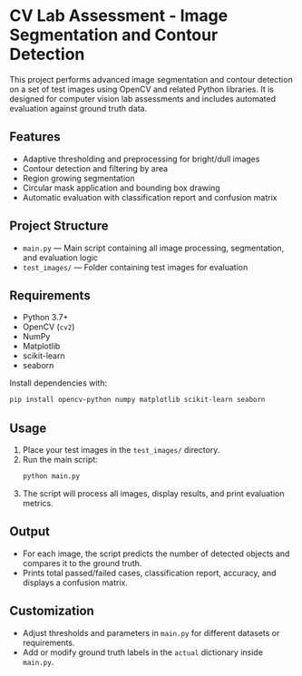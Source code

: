 # CV Lab Assessment - Image Segmentation and Contour Detection

This project performs advanced image segmentation and contour detection on a set of test images using OpenCV and related Python libraries. It is designed for computer vision lab assessments and includes automated evaluation against ground truth data.

## Features
- Adaptive thresholding and preprocessing for bright/dull images
- Contour detection and filtering by area
- Region growing segmentation
- Circular mask application and bounding box drawing
- Automatic evaluation with classification report and confusion matrix

## Project Structure
- `main.py` — Main script containing all image processing, segmentation, and evaluation logic
- `test_images/` — Folder containing test images for evaluation

## Requirements
- Python 3.7+
- OpenCV (`cv2`)
- NumPy
- Matplotlib
- scikit-learn
- seaborn

Install dependencies with:
```bash
pip install opencv-python numpy matplotlib scikit-learn seaborn
```

## Usage
1. Place your test images in the `test_images/` directory.
2. Run the main script:
   ```bash
   python main.py
   ```
3. The script will process all images, display results, and print evaluation metrics.

## Output
- For each image, the script predicts the number of detected objects and compares it to the ground truth.
- Prints total passed/failed cases, classification report, accuracy, and displays a confusion matrix.

## Customization
- Adjust thresholds and parameters in `main.py` for different datasets or requirements.
- Add or modify ground truth labels in the `actual` dictionary inside `main.py`.
